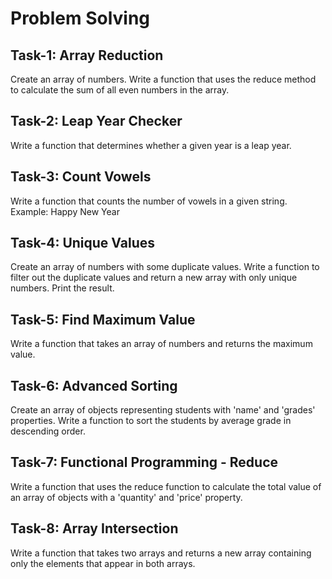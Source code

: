 # Problem Solving

## Task-1: Array Reduction

Create an array of numbers. Write a function that uses the reduce method to calculate the sum of all even numbers in the array.

## Task-2: Leap Year Checker

Write a function that determines whether a given year is a leap year.

## Task-3: Count Vowels

Write a function that counts the number of vowels in a given string.
Example: Happy New Year

## Task-4: Unique Values

Create an array of numbers with some duplicate values. Write a function to filter out the duplicate values and return a new array with only unique numbers. Print the result.

## Task-5: Find Maximum Value

Write a function that takes an array of numbers and returns the maximum value.

## Task-6: Advanced Sorting

Create an array of objects representing students with 'name' and 'grades' properties. Write a function to sort the students by average grade in descending order.

## Task-7: Functional Programming - Reduce

Write a function that uses the reduce function to calculate the total value of an array of objects with a 'quantity' and 'price' property.

## Task-8: Array Intersection

Write a function that takes two arrays and returns a new array containing only the elements that appear in both arrays.
